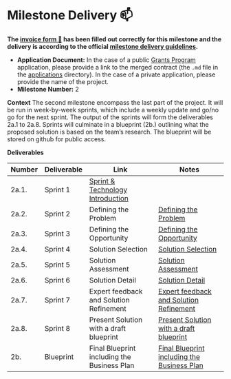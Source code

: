 # Milestone Delivery :mailbox:

**The [invoice form :pencil:](https://docs.google.com/forms/d/e/1FAIpQLSfmNYaoCgrxyhzgoKQ0ynQvnNRoTmgApz9NrMp-hd8mhIiO0A/viewform) has been filled out correctly for this milestone and the delivery is according to the official [milestone delivery guidelines](https://github.com/w3f/Grants-Program/blob/master/docs/milestone-deliverables-guidelines.md).**  

* **Application Document:** In the case of a public [Grants Program](https://github.com/w3f/Grants-Program) application, please provide a link to the merged contract (the `.md` file in the [applications](https://github.com/w3f/Grants-Program/tree/master/applications) directory). In the case of a private application, please provide the name of the project. 
* **Milestone Number:** 2

**Context**
The second milestone encompass the last part of the project. It will be run in week-by-week sprints, which include a weekly update and go/no go for the next sprint. The output of the sprints will form the deliverables 2a.1 to 2a.8. Sprints will culminate in a blueprint (2b.) outlining what the proposed solution is based on the team’s research. The blueprint will be stored on github for public access. 

**Deliverables**

| Number | Deliverable | Link | Notes |
| ------------- | ------------- | ------------- |------------- |
| 2a.1. | Sprint 1   | [Sprint & Technology Introduction](https://github.com/CogencyWeb3/Web3MediaPilot/blob/main/Deliverables/Cogency-Deliverable_2a1.md)|    
| 2a.2. | Sprint 2   |Defining the Problem| [Defining the Problem](https://github.com/CogencyWeb3/Web3MediaPilot/blob/main/Deliverables/Cogency-Deliverable_2a2.md)|   
| 2a.3. | Sprint 3   |Defining the Opportunity| [Defining the Opportunity](https://github.com/CogencyWeb3/Web3MediaPilot/blob/main/Deliverables/Cogency-Deliverable_2a3.md)|   
| 2a.4. | Sprint 4   |Solution Selection | [Solution Selection](https://github.com/CogencyWeb3/Web3MediaPilot/blob/main/Deliverables/Cogency-Deliverable_2a4.md)|   
| 2a.5. | Sprint 5   |Solution Assessment | [Solution Assessment](https://github.com/CogencyWeb3/Web3MediaPilot/blob/main/Deliverables/Cogency-Deliverable_2a5.md)|   
| 2a.6. | Sprint 6   |Solution Detail| [Solution Detail](https://github.com/CogencyWeb3/Web3MediaPilot/blob/main/Deliverables/Cogency-Deliverable_2a6.md)|   
| 2a.7. | Sprint 7   |Expert feedback and Solution Refinement| [Expert feedback and Solution Refinement](https://github.com/CogencyWeb3/Web3MediaPilot/blob/main/Deliverables/Cogency-Deliverable_2a7.md)|   
| 2a.8. | Sprint 8   |Present Solution with a draft blueprint| [Present Solution with a draft blueprint](https://github.com/CogencyWeb3/Web3MediaPilot/blob/main/Deliverables/Cogency-Deliverable_2a8.md)|   
| 2b.   | Blueprint  |Final Blueprint including the Business Plan| [Final Blueprint including the Business Plan](https://github.com/CogencyWeb3/Web3MediaPilot/blob/main/Deliverables/Cogency-Deliverable_2b.md)|   
